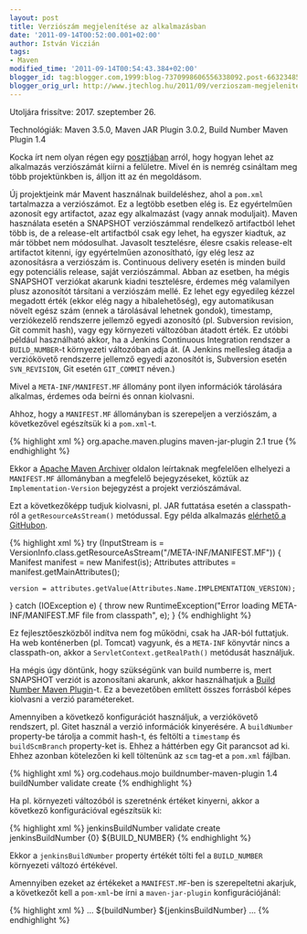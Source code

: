 ```yaml
---
layout: post
title: Verziószám megjelenítése az alkalmazásban
date: '2011-09-14T00:52:00.001+02:00'
author: István Viczián
tags:
- Maven
modified_time: '2011-09-14T00:54:43.384+02:00'
blogger_id: tag:blogger.com,1999:blog-7370998606556338092.post-6632348504802797991
blogger_orig_url: http://www.jtechlog.hu/2011/09/verzioszam-megjelenitese-az.html
---
```


Utoljára frissítve: 2017. szeptember 26.

Technológiák: Maven 3.5.0, Maven JAR Plugin 3.0.2, Build Number Maven Plugin 1.4

Kocka írt nem olyan régen egy [posztjában](http://iwillworkforfood.blogspot.com/2011/08/verzioszam.html) arról,
hogy hogyan lehet az alkalmazás verziószámát kiírni a felületre. Mivel én is nemrég csináltam meg több
projektünkben is, álljon itt az én megoldásom.

Új projektjeink már Mavent használnak buildeléshez, ahol a `pom.xml` tartalmazza a verziószámot.
Ez a legtöbb esetben elég is. Ez egyértelműen azonosít egy artifactot, azaz egy alkalmazást
(vagy annak moduljait). Maven használata esetén a SNAPSHOT verziószámmal rendelkező artifactból lehet több is,
de a release-elt artifactból csak egy lehet, ha egyszer kiadtuk, az már többet nem módosulhat. Javasolt
tesztelésre, élesre csakis release-elt artifactot kitenni, így egyértelműen azonosítható, így elég lesz az
azonosításra a verziószám is. Continuous delivery esetén is minden build egy potenciális release,
saját verziószámmal. Abban az esetben, ha mégis SNAPSHOT verziókat akarunk kiadni tesztelésre, érdemes
még valamilyen plusz azonosítót társítani a verziószám mellé. Ez lehet egy egyedileg
kézzel megadott érték (ekkor elég nagy a hibalehetőség), egy automatikusan növelt egész szám (ennek a tárolásával
lehetnek gondok), timestamp, verziókezelő rendszerre jellemző egyedi azonosító (pl. Subversion revision, Git commit hash), vagy egy környezeti változóban átadott érték.
Ez utóbbi például használható akkor, ha a Jenkins Continuous Integration rendszer a `BUILD_NUMBER`-t
környezeti változóban adja át. (A Jenkins mellesleg átadja a verziókövető rendszerre jellemző egyedi azonosítót is, Subversion
esetén `SVN_REVISION`, Git esetén `GIT_COMMIT` néven.)

Mivel a `META-INF/MANIFEST.MF` állomány pont ilyen információk tárolására alkalmas, érdemes oda beírni és
onnan kiolvasni.

Ahhoz, hogy a `MANIFEST.MF` állományban is szerepeljen a verziószám, a következővel egészítsük ki a
`pom.xml`-t.

{% highlight xml %}
<plugin>
 <groupId>org.apache.maven.plugins</groupId>
 <artifactId>maven-jar-plugin</artifactId>
 <version>2.1</version>
 <configuration>
  <archive>
   <manifest>
    <addDefaultImplementationEntries>true</addDefaultImplementationEntries>
   </manifest>
  </archive>
 </configuration>
</plugin>
{% endhighlight %}

Ekkor a [Apache Maven Archiver](http://maven.apache.org/shared/maven-archiver/index.html) oldalon leírtaknak megfelelően elhelyezi a `MANIFEST.MF` állományban a megfelelő bejegyzéseket, köztük az `Implementation-Version` bejegyzést a projekt verziószámával.

Ezt a következőképp tudjuk kiolvasni, pl. JAR futtatása esetén a classpath-ról a `getResourceAsStream()` metódussal.
Egy példa alkalmazás [elérhető a GitHubon](https://github.com/vicziani/jtechlog-versioninfo).

{% highlight xml %}
try (InputStream is = VersionInfo.class.getResourceAsStream("/META-INF/MANIFEST.MF")) {
    Manifest manifest = new Manifest(is);
    Attributes attributes = manifest.getMainAttributes();

    version = attributes.getValue(Attributes.Name.IMPLEMENTATION_VERSION);
}
catch (IOException e) {
    throw new RuntimeException("Error loading META-INF/MANIFEST.MF file from classpath", e);
}
{% endhighlight %}

Ez fejlesztőeszközből indítva nem fog működni, csak ha JAR-ból futtatjuk. Ha web konténerben (pl. Tomcat) vagyunk,
és a `META-INF` könyvtár nincs a classpath-on, akkor a `ServletContext.getRealPath()` metódusát használjuk.

Ha mégis úgy döntünk, hogy szükségünk van build numberre is, mert SNAPSHOT verziót is azonosítani akarunk, akkor
használhatjuk a [Build Number Maven Plugin](http://www.mojohaus.org/buildnumber-maven-plugin/)-t. Ez a bevezetőben
említett összes forrásból képes kiolvasni a verzió paramétereket.

Amennyiben a következő konfigurációt használjuk, a verziókövető rendszert, pl. Gitet használ a
verzió információk kinyerésére. A `buildNumber` property-be tárolja a commit hash-t, és
feltölti a `timestamp` és `buildScmBranch` property-ket is. Ehhez a háttérben egy Git parancsot ad ki.
Ehhez azonban kötelezően ki kell töltenünk az `scm` tag-et a `pom.xml` fájlban.

{% highlight xml %}
<plugin>
    <groupId>org.codehaus.mojo</groupId>
    <artifactId>buildnumber-maven-plugin</artifactId>
    <version>1.4</version>
    <executions>
        <execution>
            <id>buildNumber</id>
            <phase>validate</phase>
            <goals>
                <goal>create</goal>
            </goals>
        </execution>
    </executions>
</plugin>
{% endhighlight %}

Ha pl. környezeti változóból is szeretnénk értéket kinyerni, akkor a következő konfigurációval
egészítsük ki:

{% highlight xml %}
<execution>
    <id>jenkinsBuildNumber</id>
    <phase>validate</phase>
    <goals>
        <goal>create</goal>
    </goals>
    <configuration>
        <buildNumberPropertyName>jenkinsBuildNumber</buildNumberPropertyName>
        <format>{0}</format>
        <items>
            <item>${BUILD_NUMBER}</item>
        </items>
    </configuration>
</execution>
{% endhighlight %}

Ekkor a `jenkinsBuildNumber` property értékét tölti fel a `BUILD_NUMBER` környezeti változó
értékével.

Amennyiben ezeket az értékeket a `MANIFEST.MF`-ben is szerepeltetni akarjuk, a következőt kell a `pom-xml`-be írni
a `maven-jar-plugin` konfigurációjánál:

{% highlight xml %}
<archive>
...
<manifestEntries>
   <Implementation-Build>${buildNumber} ${jenkinsBuildNumber}</Implementation-Build>
</manifestEntries>
...
</archive>
{% endhighlight %}
